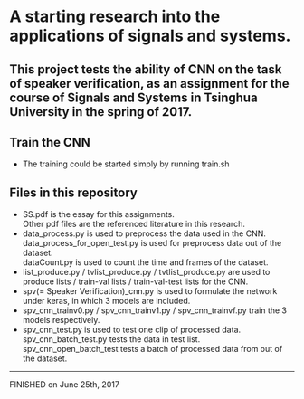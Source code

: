 # A starting research into the applications of signals and systems.
This project tests the ability of CNN on the task of speaker verification, as an assignment for the course of Signals and Systems in Tsinghua University in the spring of 2017.
------
## Train the CNN
* The training could be started simply by running train.sh
## Files in this repository
* SS.pdf is the essay for this assignments.  
  Other pdf files are the referenced literature in this research. 
* data_process.py is used to preprocess the data used in the CNN.  
  data_process_for_open_test.py is used for preprocess data out of the dataset.  
  dataCount.py is used to count the time and frames of the dataset.
* list_produce.py / tvlist_produce.py / tvtlist_produce.py are used to produce lists / train-val lists / train-val-test lists for the CNN.
* spv(= Speaker Verification)_cnn.py is used to formulate the network under keras, in which 3 models are included.
* spv_cnn_trainv0.py / spv_cnn_trainv1.py / spv_cnn_trainvf.py train the 3 models respectively.
* spv_cnn_test.py is used to test one clip of processed data.  
  spv_cnn_batch_test.py tests the data in test list.  
  spv_cnn_open_batch_test tests a batch of processed data from out of the dataset.
------
FINISHED on June 25th, 2017
